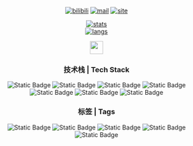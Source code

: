 <div align='center'>

[![bilibili]][bililink]
[![mail]][mailto]
[![site]][sitelink]

[![stats]][home]
</br>
[![langs]][home]

</div>

[home]: https://github.com/KanzakiD

<!-- Social Links with Fancy Icons -->
[bilibili]: https://img.shields.io/badge/Bilibili-%E7%A5%9E%E5%B4%8E%E5%8F%AF%E6%B1%97-00A1D6?style=for-the-badge&logo=bilibili&logoColor=white
[bililink]: https://space.bilibili.com/24449466

[mail]: https://img.shields.io/badge/Email-kanzakid@qq.com-D14836?style=for-the-badge&logo=gmail&logoColor=white
[mailto]: mailto:kanzakid@qq.com

[site]: https://img.shields.io/badge/Site-%E7%A5%9E%E5%B4%8E's%20Menu-87CF3E?style=for-the-badge&logo=visual-studio-code&logoColor=white
[sitelink]: https://kanzaki.cn

<!-- stats -->
[stats]: https://github-readme-stats.vercel.app/api?username=kanzakid&theme=dracula&show_icons=true

<!-- languages -->
[langs]: https://github-readme-stats.vercel.app/api/top-langs/?username=kanzakid&theme=dracula&layout=compact&exclude_repo=nonebot-plugin-ai-topia

<!--icon-->
<div align="center">
<img src="https://media2.giphy.com/media/QssGEmpkyEOhBCb7e1/giphy.gif?cid=ecf05e47a0n3gi1bfqntqmob8g9aid1oyj2wr3ds3mg700bl&rid=giphy.gif" width="30px">
</div>

<!-- Skills Section -->
<h3 align="center">
  技术栈 | Tech Stack
</h3>
<div align="center">
  <img alt="Static Badge" src="https://img.shields.io/badge/shell-%23696969?style=for-the-badge&logo=shell&logoColor=white">
  <img alt="Static Badge" src="https://img.shields.io/badge/docker-%2300BFFF?style=for-the-badge&logo=docker&logoColor=white">
  <img alt="Static Badge" src="https://img.shields.io/badge/k8s-%234169E1?style=for-the-badge&logo=kubernetes&logoColor=white">
  <img alt="Static Badge" src="https://img.shields.io/badge/redis-%23FF4500?style=for-the-badge&logo=redis&logoColor=white">
  <img alt="Static Badge" src="https://img.shields.io/badge/c-%236495ED?style=for-the-badge&logo=c&logoColor=white">
  <img alt="Static Badge" src="https://img.shields.io/badge/go-%231E90FF?style=for-the-badge&logo=go&logoColor=white">
  <img alt="Static Badge" src="https://img.shields.io/badge/python-%23DAA520?style=for-the-badge&logo=python&logoColor=white">
</div>

<!-- Tags -->
<h3 align="center">
  标签 | Tags
</h3>
<div align="center">
  <img alt="Static Badge" src="https://img.shields.io/badge/%E6%B8%B8%E6%88%8F%E7%B3%95%E6%89%8B-%2340E0D0?style=for-the-badge&logoColor=white">
  <img alt="Static Badge" src="https://img.shields.io/badge/Vocaloid-%23FF8C00?style=for-the-badge&logoColor=white">
  <img alt="Static Badge" src="https://img.shields.io/badge/%E4%BA%8C%E6%AC%A1%E5%85%83-%23EE82EE?style=for-the-badge&logoColor=white">
  <img alt="Static Badge" src="https://img.shields.io/badge/Miku%E5%8E%A8-%2300EEEE?style=for-the-badge&logoColor=white">
  <img alt="Static Badge" src="https://img.shields.io/badge/%E5%88%9D%E7%BA%A7%E8%BF%90%E7%BB%B4-%23778899?style=for-the-badge&logoColor=white">
  
</div>
